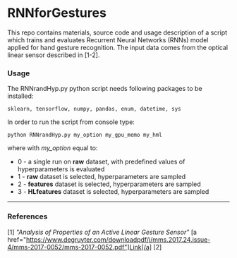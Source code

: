 # RNNforGestures
This repo contains materials, source code and usage description of a script which trains and evaluates Recurrent Neural Networks (RNNs) model applied for hand gesture recognition. The input data comes from the optical linear sensor described in [1-2].

### Usage
The RNNrandHyp.py python script needs following packages to be installed:
```
sklearn, tensorflow, numpy, pandas, enum, datetime, sys
```

In order to run the script from console type:
```
python RNNrandHyp.py my_option my_gpu_memo my_hml
```
where with *my_option* equal to:
 * 0 - a single run on **raw** dataset, with predefined values of hyperparameters is evaluated
 * 1 - **raw** dataset is selected, hyperparameters are sampled
 * 2 - **features** dataset is selected, hyperparameters are sampled
 * 3 - **HLfeatures** dataset is selected, hyperparameters are sampled


---
### References
[1] *"Analysis of Properties of an Active Linear Gesture Sensor"* [a href="https://www.degruyter.com/downloadpdf/j/mms.2017.24.issue-4/mms-2017-0052/mms-2017-0052.pdf"]Link[/a]
[2]
